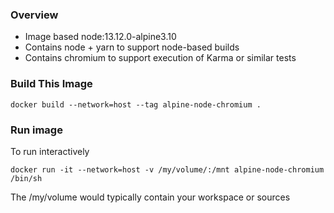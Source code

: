 ### Overview

* Image based node:13.12.0-alpine3.10
* Contains node + yarn to support node-based builds
* Contains chromium to support execution of Karma or similar tests


### Build This Image

```
docker build --network=host --tag alpine-node-chromium .
```


### Run image

To run interactively
```
docker run -it --network=host -v /my/volume/:/mnt alpine-node-chromium /bin/sh
```

The /my/volume would typically contain your workspace or sources
